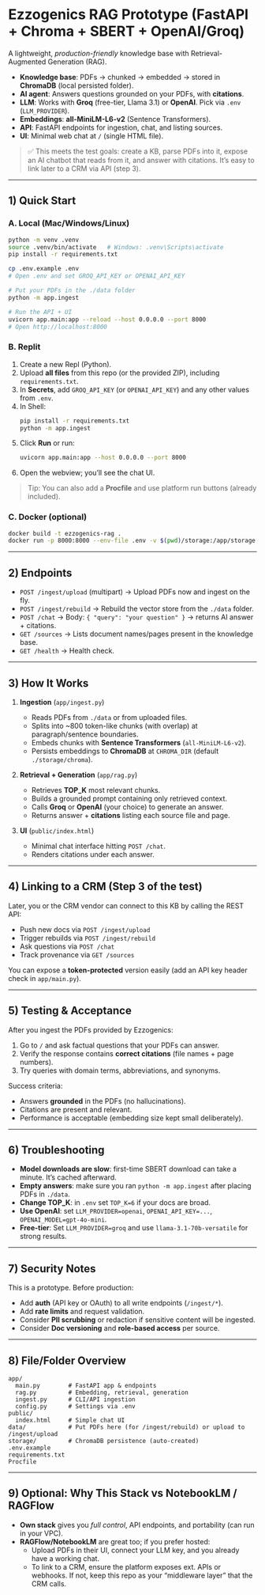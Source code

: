 # Ezzogenics RAG Prototype (FastAPI + Chroma + SBERT + OpenAI/Groq)

A lightweight, *production-friendly* knowledge base with Retrieval-Augmented Generation (RAG).
- **Knowledge base**: PDFs → chunked → embedded → stored in **ChromaDB** (local persisted folder).
- **AI agent**: Answers questions grounded on your PDFs, with **citations**.
- **LLM**: Works with **Groq** (free-tier, Llama 3.1) or **OpenAI**. Pick via `.env` (`LLM_PROVIDER`).
- **Embeddings**: **all-MiniLM-L6-v2** (Sentence Transformers).
- **API**: FastAPI endpoints for ingestion, chat, and listing sources.
- **UI**: Minimal web chat at `/` (single HTML file).

> ✅ This meets the test goals: create a KB, parse PDFs into it, expose an AI chatbot that reads from it, and answer with citations. It’s easy to link later to a CRM via API (step 3).

---

## 1) Quick Start

### A. Local (Mac/Windows/Linux)
```bash
python -m venv .venv
source .venv/bin/activate   # Windows: .venv\Scripts\activate
pip install -r requirements.txt

cp .env.example .env
# Open .env and set GROQ_API_KEY or OPENAI_API_KEY

# Put your PDFs in the ./data folder
python -m app.ingest

# Run the API + UI
uvicorn app.main:app --reload --host 0.0.0.0 --port 8000
# Open http://localhost:8000
```

### B. Replit
1. Create a new Repl (Python).
2. Upload **all files** from this repo (or the provided ZIP), including `requirements.txt`.
3. In **Secrets**, add `GROQ_API_KEY` (or `OPENAI_API_KEY`) and any other values from `.env`.
4. In Shell:
   ```bash
   pip install -r requirements.txt
   python -m app.ingest
   ```
5. Click **Run** or run:
   ```bash
   uvicorn app.main:app --host 0.0.0.0 --port 8000
   ```
6. Open the webview; you’ll see the chat UI.

> Tip: You can also add a **Procfile** and use platform run buttons (already included).

### C. Docker (optional)
```bash
docker build -t ezzogenics-rag .
docker run -p 8000:8000 --env-file .env -v $(pwd)/storage:/app/storage -v $(pwd)/data:/app/data ezzogenics-rag
```

---

## 2) Endpoints

- `POST /ingest/upload` (multipart) → Upload PDFs now and ingest on the fly.
- `POST /ingest/rebuild` → Rebuild the vector store from the `./data` folder.
- `POST /chat` → Body: `{ "query": "your question" }` → returns AI answer + citations.
- `GET /sources` → Lists document names/pages present in the knowledge base.
- `GET /health` → Health check.

---

## 3) How It Works

1. **Ingestion** (`app/ingest.py`)
   - Reads PDFs from `./data` or from uploaded files.
   - Splits into ~800 token-like chunks (with overlap) at paragraph/sentence boundaries.
   - Embeds chunks with **Sentence Transformers** (`all-MiniLM-L6-v2`).
   - Persists embeddings to **ChromaDB** at `CHROMA_DIR` (default `./storage/chroma`).

2. **Retrieval + Generation** (`app/rag.py`)
   - Retrieves **TOP_K** most relevant chunks.
   - Builds a grounded prompt containing only retrieved context.
   - Calls **Groq** or **OpenAI** (your choice) to generate an answer.
   - Returns answer + **citations** listing each source file and page.

3. **UI** (`public/index.html`)
   - Minimal chat interface hitting `POST /chat`.
   - Renders citations under each answer.

---

## 4) Linking to a CRM (Step 3 of the test)

Later, you or the CRM vendor can connect to this KB by calling the REST API:
- Push new docs via `POST /ingest/upload`
- Trigger rebuilds via `POST /ingest/rebuild`
- Ask questions via `POST /chat`
- Track provenance via `GET /sources`

You can expose a **token-protected** version easily (add an API key header check in `app/main.py`).

---

## 5) Testing & Acceptance

After you ingest the PDFs provided by Ezzogenics:
1. Go to `/` and ask factual questions that your PDFs can answer.
2. Verify the response contains **correct citations** (file names + page numbers).
3. Try queries with domain terms, abbreviations, and synonyms.

Success criteria:
- Answers **grounded** in the PDFs (no hallucinations).
- Citations are present and relevant.
- Performance is acceptable (embedding size kept small deliberately).

---

## 6) Troubleshooting

- **Model downloads are slow**: first-time SBERT download can take a minute. It’s cached afterward.
- **Empty answers**: make sure you ran `python -m app.ingest` after placing PDFs in `./data`.
- **Change TOP_K**: in `.env` set `TOP_K=6` if your docs are broad.
- **Use OpenAI**: set `LLM_PROVIDER=openai`, `OPENAI_API_KEY=...`, `OPENAI_MODEL=gpt-4o-mini`.
- **Free-tier**: Set `LLM_PROVIDER=groq` and use `llama-3.1-70b-versatile` for strong results.

---

## 7) Security Notes

This is a prototype. Before production:
- Add **auth** (API key or OAuth) to all write endpoints (`/ingest/*`).
- Add **rate limits** and request validation.
- Consider **PII scrubbing** or redaction if sensitive content will be ingested.
- Consider **Doc versioning** and **role-based access** per source.

---

## 8) File/Folder Overview

```
app/
  main.py        # FastAPI app & endpoints
  rag.py         # Embedding, retrieval, generation
  ingest.py      # CLI/API ingestion
  config.py      # Settings via .env
public/
  index.html     # Simple chat UI
data/            # Put PDFs here (for /ingest/rebuild) or upload to /ingest/upload
storage/         # ChromaDB persistence (auto-created)
.env.example
requirements.txt
Procfile
```

---

## 9) Optional: Why This Stack vs NotebookLM / RAGFlow

- **Own stack** gives you *full control*, API endpoints, and portability (can run in your VPC).
- **RAGFlow/NotebookLM** are great too; if you prefer hosted:
  - Upload PDFs in their UI, connect your LLM key, and you already have a working chat.
  - To link to a CRM, ensure the platform exposes ext. APIs or webhooks. If not, keep this repo as your “middleware layer” that the CRM calls.
